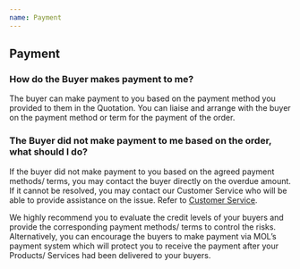 ```yaml
---
name: Payment 
---
```


## Payment

###  How do the Buyer makes payment to me?

The buyer can make payment to you based on the payment method you provided to them in the Quotation. You can liaise and arrange with the buyer on the payment method or term for the payment of the order.

###  The Buyer did not make payment to me based on the order, what should I do?

If the buyer did not make payment to you based on the agreed payment methods/ terms, you may contact the buyer directly on the overdue amount. If it cannot be resolved, you may contact our Customer Service who will be able to provide assistance on the issue. Refer to [Customer Service](http://aboutus.marineonline.com/docs/connect/contactus).

We highly recommend you to evaluate the credit levels of your buyers and provide the corresponding payment methods/ terms to control the risks. Alternatively, you can encourage the buyers to make payment via MOL’s payment system which will protect you to receive the payment after your Products/ Services had been delivered to your buyers.
